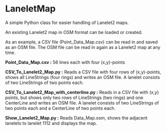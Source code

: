 # LaneletMap
A simple Python class for easier handling of Lanelet2 maps.

An existing Lanelet2 map in OSM format can be loaded or created.

As an example, a CSV file (Point_Data_Map.csv) can be read in and saved as an OSM file.
The OSM file can be read in again as a Lanelet2 map at any time.

**Point_Data_Map.csv :** 56 lines each with four (x,y)-points 

**CSV_To_Lanelet2_Map.py :** Reads a CSV file with four rows of (x,y)-points, shows all LineStrings (four rings) and writes an OSM file. A lanelet consists of two LineStrings of two points each.

**CSV_To_Lanelet2_Map_with_centerline.py :** Reads in a CSV file with (x,y) points, but shows only two rows of LineStrings (two rings) and one CenterLine and writes an OSM file. A lanelet consists of two LineStrings of two points each and a CenterLine of two points each.

**Show_Lanelet2_Map.py :** Reads Data_Map.osm, shows the adjacent lanelets to lanelet 1112 and displays the map.
